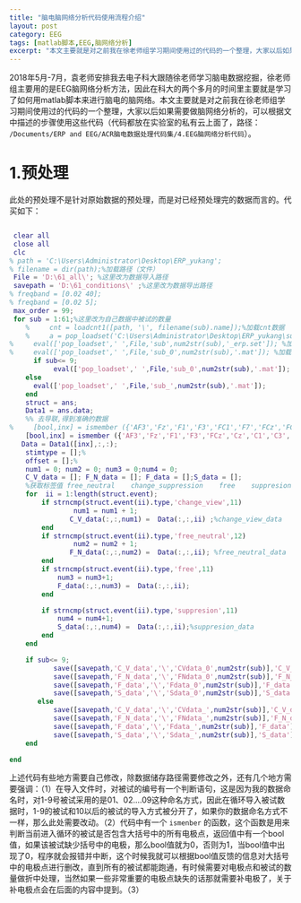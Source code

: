 ```yaml
---
title: "脑电脑网络分析代码使用流程介绍"
layout: post
category: EEG
tags: [matlab脚本,EEG,脑网络分析]
excerpt: "本文主要就是对之前我在徐老师组学习期间使用过的代码的一个整理，大家以后如果需要做脑网络分析的，可以根据文中描述的步骤使用这些代码"
---
```

2018年5月-7月，袁老师安排我去电子科大跟随徐老师学习脑电数据挖掘，徐老师组主要用的是EEG脑网络分析方法，因此在科大的两个多月的时间里主要就是学习了如何用matlab脚本来进行脑电的脑网络。本文主要就是对之前我在徐老师组学习期间使用过的代码的一个整理，大家以后如果需要做脑网络分析的，可以根据文中描述的步骤使用这些代码（代码都放在实验室的私有云上面了，路径：` /Documents/ERP and EEG/ACR脑电数据处理代码集/4.EEG脑网络分析代码`）。

# 1.预处理
此处的预处理不是针对原始数据的预处理，而是对已经预处理完的数据而言的。代买如下：

```matlab

 clear all
 close all
 clc
% path = 'C:\Users\Administrator\Desktop\ERP_yukang';
% filename = dir(path);%加载路径（文件）
 File = 'D:\61_all\'; %这里改为数据导入路径
 savepath = 'D:\61_conditions\' ;%这里改为数据导出路径
% freqband = [0.02 40];
% freqband = [0.02 5];
 max_order = 99;
 for sub = 1:61;%这里改为自己数据中被试的数量
    %     cnt = loadcnt1([path, '\', filename(sub).name]);%加载cnt数据
    %     a = pop_loadset('C:\Users\Administrator\Desktop\ERP_yukang\sub1_erp.set');
%     eval(['pop_loadset',' ',File,'sub',num2str(sub),'_erp.set']); %加载rest数据
%     eval(['pop_loadset',' ',File,'sub_0',num2str(sub),'.mat']); %加载rest数据
      if sub<= 9;
           eval(['pop_loadset',' ',File,'sub_0',num2str(sub),'.mat']); %加载rest数据
    else
      eval(['pop_loadset',' ',File,'sub_',num2str(sub),'.mat']);
    end     
    struct = ans;
    Data1 = ans.data;
    %% 去导联,得到准确的数据
%     [bool,inx] = ismember ({'AF3','Fz','F1','F3','FC1','F7','FCz','FC3','Cz','C1','C3','CP3','Pz','P3','P5','P7','PO3','PO7','Oz','O1','AF4','F2','F4','F8','FC2','FC4','C2','C4','CPz','CP4','P4','P6','P8','POz','PO4','PO8','O2'},{struct.chanlocs.labels}.');%inx是位置，bool是布尔值,
    [bool,inx] = ismember ({'AF3','Fz','F1','F3','FCz','Cz','C1','C3','CP1','CP3','Pz','P3','Oz','O1','AF4','F2','F4','C2','C4','CPz','CP2','CP4','P4','POz','O2'},{struct.chanlocs.labels}.');%inx是位置，bool是布尔值,
   Data = Data1([inx],:,:);
    stimtype = [];%
    offset = [];%
    num1 = 0; num2 = 0; num3 = 0;num4 = 0;
    C_V_data = []; F_N_data = []; F_data = [];S_data = [];
    %获取标签值 free_neutral    change_suppression    free    suppresion   change_view
    for  ii = 1:length(struct.event);
        if strncmp(struct.event(ii).type,'change_view',11)
                num1 = num1 + 1;
               C_V_data(:,:,num1) =  Data(:,:,ii) ;%change_view_data
        end
        if strncmp(struct.event(ii).type,'free_neutral',12)
                num2 = num2 + 1;
               F_N_data(:,:,num2) =  Data(:,:,ii); %free_neutral_data
        end
        if strncmp(struct.event(ii).type,'free',11)
            num3 = num3+1;
            F_data(:,:,num3) =  Data(:,:,ii);
        end

        if strncmp(struct.event(ii).type,'suppresion',11)
            num4 = num4+1;
            S_data(:,:,num4) =  Data(:,:,ii);%suppresion_data
        end
    end

    if sub<= 9;
           save([savepath,'C_V_data','\','CVdata_0',num2str(sub)],'C_V_data');
           save([savepath,'F_N_data','\','FNdata_0',num2str(sub)],'F_N_data');
           save([savepath,'F_data','\','Fdata_0',num2str(sub)],'F_data');
           save([savepath,'S_data','\','Sdata_0',num2str(sub)],'S_data');
       else
           save([savepath,'C_V_data','\','CVdata_',num2str(sub)],'C_V_data');
           save([savepath,'F_N_data','\','FNdata_',num2str(sub)],'F_N_data');
           save([savepath,'F_data','\','Fdata_',num2str(sub)],'F_data');
           save([savepath,'S_data','\','Sdata_',num2str(sub)],'S_data');
    end

end

```
上述代码有些地方需要自己修改，除数据储存路径需要修改之外，还有几个地方需要强调：（1）在导入文件时，对被试的编号有一个判断语句，这是因为我的数据命名时，对1-9号被试采用的是01、02....09这种命名方式，因此在循环导入被试数据时，1-9的被试和10以后的被试的导入方式被分开了，如果你的数据命名方式不一样，那么此处需要改动。（2）代码中有一个 `ismenber` 的函数，这个函数是用来判断当前进入循环的被试是否包含大括号中的所有电极点，返回值中有一个bool值，如果该被试缺少括号中的电极，那么bool值就为0，否则为1，当bool值中出现了0，程序就会报错并中断，这个时候我就可以根据bool值反馈的信息对大括号中的电极点进行删改，直到所有的被试都能跑通，有时候需要对电极点和被试的数量做折中处理，当然如果一些非常重要的电极点缺失的话那就需要补电极了，关于补电极点会在后面的内容中提到。（3）
